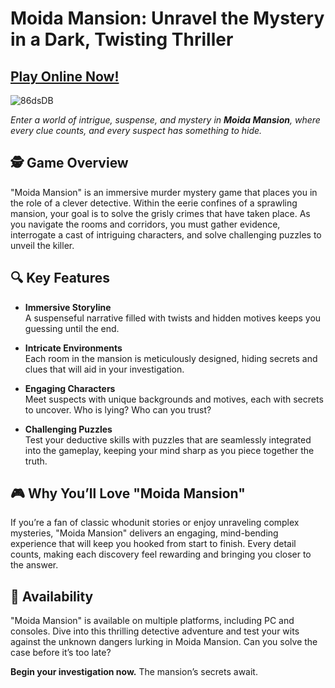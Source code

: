 # Moida Mansion: Unravel the Mystery in a Dark, Twisting Thriller

## [Play Online Now!](https://tinyurl.com/3fwuvtvb)

![86dsDB](https://github.com/user-attachments/assets/3b74fdee-f0ce-4849-96f1-a144db65db33)


*Enter a world of intrigue, suspense, and mystery in **Moida Mansion**, where every clue counts, and every suspect has something to hide.*

## 🕵️ Game Overview

"Moida Mansion" is an immersive murder mystery game that places you in the role of a clever detective. Within the eerie confines of a sprawling mansion, your goal is to solve the grisly crimes that have taken place. As you navigate the rooms and corridors, you must gather evidence, interrogate a cast of intriguing characters, and solve challenging puzzles to unveil the killer.

## 🔍 Key Features

- **Immersive Storyline**  
   A suspenseful narrative filled with twists and hidden motives keeps you guessing until the end.

- **Intricate Environments**  
   Each room in the mansion is meticulously designed, hiding secrets and clues that will aid in your investigation.

- **Engaging Characters**  
   Meet suspects with unique backgrounds and motives, each with secrets to uncover. Who is lying? Who can you trust?

- **Challenging Puzzles**  
   Test your deductive skills with puzzles that are seamlessly integrated into the gameplay, keeping your mind sharp as you piece together the truth.

## 🎮 Why You’ll Love "Moida Mansion"

If you’re a fan of classic whodunit stories or enjoy unraveling complex mysteries, "Moida Mansion" delivers an engaging, mind-bending experience that will keep you hooked from start to finish. Every detail counts, making each discovery feel rewarding and bringing you closer to the answer.

## 📅 Availability

"Moida Mansion" is available on multiple platforms, including PC and consoles. Dive into this thrilling detective adventure and test your wits against the unknown dangers lurking in Moida Mansion. Can you solve the case before it’s too late?

**Begin your investigation now.** The mansion’s secrets await.
